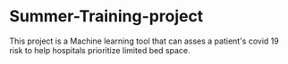 # Summer-Training-project

This project is a Machine learning tool that can asses a patient's covid 19 risk to help hospitals prioritize limited bed space.
